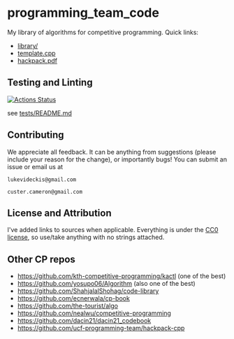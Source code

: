 # programming_team_code

My library of algorithms for competitive programming. Quick links:

- [library/](library/)
- [template.cpp](library/contest/template.cpp)
- [hackpack.pdf](hackpack.pdf)

## Testing and Linting
[![Actions Status](https://github.com/lrvideckis/programming_team_code/workflows/verify/badge.svg)](https://github.com/lrvideckis/programming_team_code/actions)

see [tests/README.md](tests/README.md)

## Contributing
We appreciate all feedback. It can be anything from suggestions (please include your reason for the change), or importantly bugs! You can submit an issue or email us at
```
lukevideckis@gmail.com
```
```
custer.cameron@gmail.com
```

## License and Attribution

I've added links to sources when applicable. Everything is under the [CC0 license](https://creativecommons.org/publicdomain/zero/1.0/), so use/take anything with no strings attached.

## Other CP repos

- https://github.com/kth-competitive-programming/kactl (one of the best)
- https://github.com/yosupo06/Algorithm (also one of the best)
- https://github.com/ShahjalalShohag/code-library
- https://github.com/ecnerwala/cp-book
- https://github.com/the-tourist/algo
- https://github.com/nealwu/competitive-programming
- https://github.com/dacin21/dacin21_codebook
- https://github.com/ucf-programming-team/hackpack-cpp
